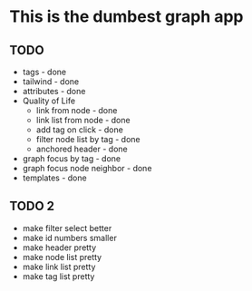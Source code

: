 # This is the dumbest graph app

## TODO

- tags - done
- tailwind - done
- attributes - done
- Quality of Life
  - link from node - done
  - link list from node - done
  - add tag on click - done
  - filter node list by tag - done
  - anchored header - done
- graph focus by tag - done
- graph focus node neighbor - done
- templates - done

## TODO 2

- make filter select better
- make id numbers smaller
- make header pretty
- make node list pretty
- make link list pretty
- make tag list pretty

